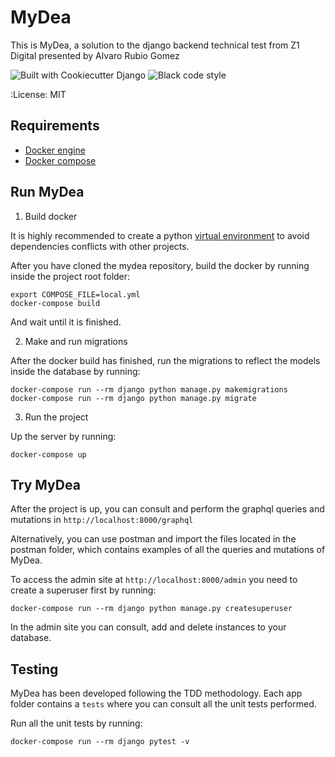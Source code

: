 # MyDea

This is MyDea, a solution to the django backend technical test from Z1 Digital presented by Alvaro Rubio Gomez

<img src="https://img.shields.io/badge/built%20with-Cookiecutter%20Django-ff69b4.svg?logo=cookiecutter"
     target="https://github.com/pydanny/cookiecutter-django/"
     alt="Built with Cookiecutter Django" />
<img src="https://img.shields.io/badge/code%20style-black-000000.svg"
     target="https://github.com/ambv/black"
     alt="Black code style" />

:License: MIT

## Requirements
* [Docker engine](https://docs.docker.com/engine/)
* [Docker compose](https://docs.docker.com/compose/)

## Run MyDea

1. Build docker

It is highly recommended to create a python [virtual environment](https://docs.python.org/3/library/venv.html) to avoid dependencies conflicts with other projects.

After you have cloned the mydea repository, build the docker by running inside the project root folder:

```
export COMPOSE_FILE=local.yml
docker-compose build
```
And wait until it is finished.

2. Make and run migrations

After the docker build has finished, run the migrations to reflect the models inside the database by running:

```
docker-compose run --rm django python manage.py makemigrations
docker-compose run --rm django python manage.py migrate

```

3. Run the project

Up the server by running:
```
docker-compose up
```

## Try MyDea

After the project is up, you can consult and perform the graphql queries and mutations in `http://localhost:8000/graphql`

Alternatively, you can use postman and import the files located in the postman folder, which contains examples of all the queries and mutations of MyDea.
 
To access the admin site at `http://localhost:8000/admin` you need to create a superuser first by running:
```
docker-compose run --rm django python manage.py createsuperuser
```
In the admin site you can consult, add and delete instances to your database.

## Testing

MyDea has been developed following the TDD methodology. 
Each app folder contains a `tests` where you can consult all the unit tests performed.

Run all the unit tests by running:
```
docker-compose run --rm django pytest -v
```







